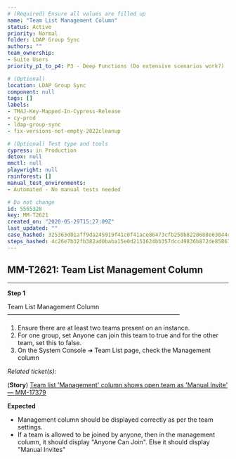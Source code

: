 ```yaml
---
# (Required) Ensure all values are filled up
name: "Team List Management Column"
status: Active
priority: Normal
folder: LDAP Group Sync
authors: ""
team_ownership: 
- Suite Users
priority_p1_to_p4: P3 - Deep Functions (Do extensive scenarios work?)

# (Optional)
location: LDAP Group Sync
component: null
tags: []
labels: 
- TM4J-Key-Mapped-In-Cypress-Release
- cy-prod
- ldap-group-sync
- fix-versions-not-empty-2022cleanup

# (Optional) Test type and tools
cypress: in Production
detox: null
mmctl: null
playwright: null
rainforest: []
manual_test_environments: 
- Automated - No manual tests needed

# Do not change
id: 5565328
key: MM-T2621
created_on: "2020-05-29T15:27:09Z"
last_updated: ""
case_hashed: 325363d01aff9da245919f41c0f41ace86473cfb258b8228688e03844c5533945526e1816bccc5e35e85f7d08a71dc29
steps_hashed: 4c26e7b32fb382ad0baba15e0d2151624bb357dcc49836b872de858675e0c7420d386f54062729c439401a6cc20b750d
---
```


<!-- (Auto-generated) Based on frontmatter's "key" and "name" -->

## MM-T2621: Team List Management Column

---

**Step 1**

Team List Management Column\
————————————————————————————

1. Ensure there are at least two teams present on an instance.
2. For one group, set Anyone can join this team to true and for the other team, set this to false.
3. On the System Console ➜ Team List page, check the Management column

_Related ticket(s):_

(**Story**) [Team list 'Management' column shows open team as 'Manual Invite' — MM-17379](https://mattermost.atlassian.net/browse/MM-17379)

**Expected**

- Management column should be displayed correctly as per the team settings.
- If a team is allowed to be joined by anyone, then in the management column, it should display "Anyone Can Join". Else it should display "Manual Invites"

